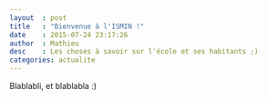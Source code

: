 ```yaml
---
layout  : post
title   : "Bienvenue à l'ISMIN !"
date    : 2015-07-24 23:17:26
author  : Mathieu
desc    : Les choses à savoir sur l'école et ses habitants ;)
categories: actualite
---
```

Blablabli, et blablabla :)


